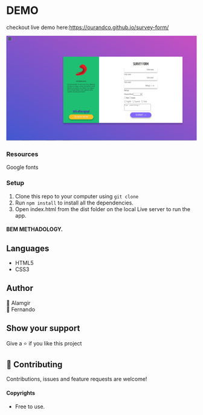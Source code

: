
# DEMO
checkout live demo here:https://ourandco.github.io/survey-form/

![](img/shot.PNG)


### Resources
Google fonts<br/>

### Setup

1. Clone this repo to your computer using `git clone`
2. Run `npm install` to install all the dependencies.
3. Open index.html from the dist folder on the local Live server to run the app.


#### BEM METHADOLOGY.

## Languages
- HTML5
- CSS3


## Author
:bust_in_silhouette: Alamgir<br />
:bust_in_silhouette: Fernando

## Show your support

Give a ⭐️ if you like this project

## 🤝 Contributing

Contributions, issues and feature requests are welcome!

#### Copyrights

- Free to use.

